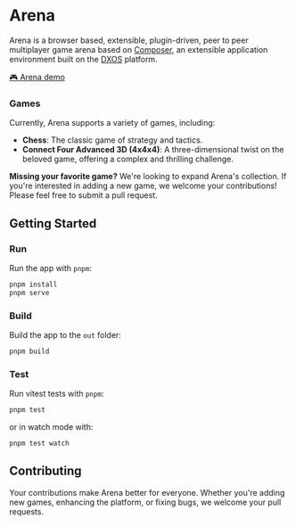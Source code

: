 # Arena

Arena is a browser based, extensible, plugin-driven, peer to peer multiplayer game arena based on [Composer](https://composer.dxos.org), an extensible application environment built on the [DXOS](https://dxos.org) platform.

[🎮 Arena demo](https://arena-app.vercel.app)


### Games

Currently, Arena supports a variety of games, including:
- **Chess**: The classic game of strategy and tactics.
- **Connect Four Advanced 3D (4x4x4)**: A three-dimensional twist on the beloved game, offering a complex and thrilling challenge.

**Missing your favorite game?** We're looking to expand Arena's collection. If you're interested in adding a new game, we welcome your contributions! Please feel free to submit a pull request.

## Getting Started

### Run

Run the app with `pnpm`:

```bash
pnpm install
pnpm serve
```

### Build

Build the app to the `out` folder:

```bash
pnpm build
```

### Test

Run vitest tests with `pnpm`:

```bash
pnpm test
```

or in watch mode with:

```bash
pnpm test watch
```

## Contributing
Your contributions make Arena better for everyone. Whether you're adding new games, enhancing the platform, or fixing bugs, we welcome your pull requests.
